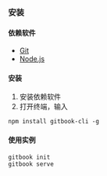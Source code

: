 ### 安装

#### 依赖软件

+ [Git](http://git-scm.com/download/)
+ [Node.js](https://nodejs.org/en/download/)

#### 安装

1. 安装依赖软件
2. 打开终端，输入

```shell
npm install gitbook-cli -g
```

#### 使用实例

```shell
gitbook init
gitbook serve
```

